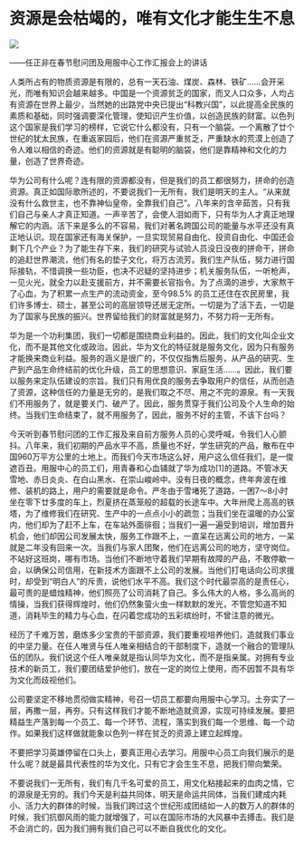 # 资源是会枯竭的，唯有文化才能生生不息
<img class="pv" src="https://api.visitor.plantree.me/visitor-badge/pv?namespace=plantree.me&key=renzhengfei-speeches/资源是会枯竭的唯有文化才能生生不息.md">


——任正非在春节慰问团及用服中心工作汇报会上的讲话






人类所占有的物质资源是有限的，总有一天石油、煤炭、森林、铁矿……会开采光，而唯有知识会越来越多。中国是一个资源贫乏的国家，而又人口众多，人均占有资源在世界上最少，当然她的出路党中央已提出“科教兴国”，以此提高全民族的素质和基础，同时强调要深化管理，使知识产生价值，以创造民族的财富。以色列这个国家是我们学习的榜样，它说它什么都没有，只有一个脑袋。一个离散了廿个世纪的犹太民族，在重返家园后，他们在资源严重贫乏，严重缺水的荒漠上创造了令人难以相信的奇迹。他们的资源就是有聪明的脑袋，他们是靠精神和文化的力量，创造了世界奇迹。

华为公司有什么呢？连有限的资源都没有，但是我们的员工都很努力，拼命的创造资源。真正如国际歌所述的，不要说我们一无所有，我们是明天的主人。“从来就没有什么救世主，也不靠神仙皇帝，全靠我们自己”。八年来的含辛茹苦，只有我们自己与亲人才真正知道。一声辛苦了，会使人泪如雨下，只有华为人才真正地理解它的内涵。活下来是多么的不容易，我们对著名跨国公司的能量与水平还没有真正地认识。现在国家还有海关保护，一旦实现贸易自由化、投资自由化、中国还会剩下几个产业？为了能生存下来，我们的研究与试验人员没日没夜的拼命干，拼命的追赶世界潮流，他们有名的垫子文化，将万古流芳。我们生产队伍，努力进行国际接轨，不惜调换一些功臣，也决不迟疑的坚持进步；机关服务队伍，一听枪声，一见火光，就全力以赴支援前方，并不需要长官指令。为了点滴的进步，大家熬干了心血，为了积累一点生产的流动资金，至今98.5% 的员工还住在农民房里，我们许多博士、硕士，甚至公司的高层领导还居无定所。一切是为了活下去，一切是为了国家与民族的振兴。世界留给我们的财富就是努力，不努力将一无所有。

华为是一个功利集团，我们一切都是围绕商业利益的。因此，我们的文化叫企业文化，而不是其他文化或政治。因此，华为文化的特征就是服务文化，因为只有服务才能换来商业利益。服务的涵义是很广的，不仅仅指售后服务，从产品的研究、生产到产品生命终结前的优化升级，员工的思想意识、家庭生活……。因此，我们要以服务来定队伍建设的宗旨。我们只有用优良的服务去争取用户的信任，从而创造了资源，这种信任的力量是无穷的，是我们取之不尽、用之不完的源泉。有一天我们不用服务了，就是要关门、破产了。因此，服务贯穿于我们公司及个人生命的始终。当我们生命结束了，就不用服务了，因此，服务不好的主管，不该下台吗？

今天听到春节慰问团的工作汇报及来自前方服务人员的心灵呼喊，令我们人心颤抖。八年来，我们初期的产品水平不高，质量也不好，学生研究的产品，散布在中国960万平方公里的土地上。而我们今天市场这么好，用户这么信任我们，是一俊遮百丑。用服中心的员工们，用青春和心血铺就了华为成功[1]的道路。不管冰天雪地、赤日炎炎、在白山黑水、在崇山峻岭中。没有日夜的概念，终年奔波在维修、装机的路上，用户的需要就是命令。严冬由于雪堵死了道路，一困7～8小时坐在零下廿多度的车上，烈夏挤在蒸笼般的超载的长途车中。大年卅爬上高高的铁塔，为了维修我们在研究、生产中的一点点小小的疏忽；当我们坐在温暖的办公室内，他们却为了赶不上车，在车站外面徘徊；当我们一遍一遍受到培训，增加晋升机会，他们却因公司发展太快，服务工作跟不上，一直呆在远离公司的地方，一呆就是二年没有回来一次。当我们与家人团聚，他们在远离公司的地方，坚守岗位。不站好这班岗，哪有市场。当他们不断地守着我们早期有故障的产品，不敢停歇一会，以确保公司信用，在新技术方面跟不上公司的发展。当他们打电话向公司求援时，却受到“明白人”的斥责，说他们水平不高。我们这个时代最崇高的是责任心，最可贵的是蜡烛精神，他们照亮了公司消耗了自己。多么伟大的人格，多么高尚的情操，当我们获得辉煌时，他们仍然象萤火虫一样默默的发光，不管您知道不知道，消耗毕生的精力与心血，在闪着您成功的五彩缤纷时，不曾注意的微光。

经历了千难万苦，磨炼多少宝贵的干部资源，我们要重视培养他们，造就我们事业的中坚力量。在任人唯贤与任人唯亲相结合的干部制度下，造就一个融合的管理队伍的团队。我们说这个任人唯亲就是指认同华为文化，而不是指亲属。对拥有专业技术的新员工，我们要团结爱护他们，放在一定的岗位上使用，而不因暂不具有华为文化而歧视他们。

公司要坚定不移地贯彻做实精神，号召一切员工都要向用服中心学习。土夯实了一层，再撒一层，再夯。只有这样我们才能不断地造就资源，实现可持续发展。要把精益生产落到每一个员工、每一个环节、流程，落实到我们每一个思维、每一个动作。如果我们这样做就能象以色列一样在贫乏的资源上建立起辉煌。

不要把学习英雄停留在口头上，要真正用心去学习。用服中心员工向我们展示的是什么呢？就是最具代表性的华为文化，只有它才会生生不息，把我们带向繁荣。

不要说我们一无所有，我们有几千名可爱的员工，用文化粘接起来的血肉之情，它的源泉是无穷的。我们今天是利益共同体，明天是命运共同体，当我们建成内耗小、活力大的群体的时候，当我们跨过这个世纪形成团结如一人的数万人的群体的时候，我们抗御风雨的能力就增强了，可以在国际市场的大风暴中去搏击。我们是不会消亡的，因为我们拥有我们自己可以不断自我优化的文化。
